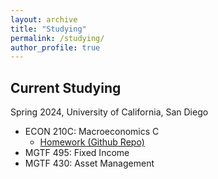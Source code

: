 ```yaml
---
layout: archive
title: "Studying"
permalink: /studying/
author_profile: true
---
```

## Current Studying
Spring 2024, University of California, San Diego
+ ECON 210C: Macroeconomics C
  + [Homework (Github Repo)](https://github.com/BenShui/ECON210C_SP24)
+ MGTF 495: Fixed Income
+ MGTF 430: Asset Management